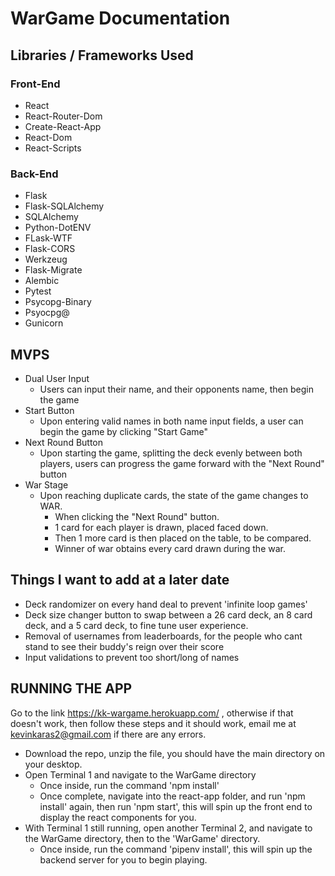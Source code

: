 # WarGame Documentation

## Libraries / Frameworks Used

### Front-End

  - React
  - React-Router-Dom
  - Create-React-App
  - React-Dom
  - React-Scripts

### Back-End

  - Flask
  - Flask-SQLAlchemy
  - SQLAlchemy
  - Python-DotENV
  - FLask-WTF
  - Flask-CORS
  - Werkzeug
  - Flask-Migrate
  - Alembic
  - Pytest
  - Psycopg-Binary
  - Psyocpg@
  - Gunicorn

## MVPS

  - Dual User Input 
    - Users can input their name, and their opponents name, then begin the game
  - Start Button
    - Upon entering valid names in both name input fields, a user can begin the game by clicking "Start Game"
  - Next Round Button
    - Upon starting the game, splitting the deck evenly between both players, users can progress the game forward with the "Next Round" button
  - War Stage
    - Upon reaching duplicate cards, the state of the game changes to WAR.
      - When clicking the "Next Round" button.
      - 1 card for each player is drawn, placed faced down. 
      - Then 1 more card is then placed on the table, to be compared. 
      - Winner of war obtains every card drawn during the war.

## Things I want to add at a later date
  - Deck randomizer on every hand deal to prevent 'infinite loop games'
  - Deck size changer button to swap between a 26 card deck, an 8 card deck, and a 5 card deck, to fine tune user experience.
  - Removal of usernames from leaderboards, for the people who cant stand to see their buddy's reign over their score
  - Input validations to prevent too short/long of names

## RUNNING THE APP

Go to the link https://kk-wargame.herokuapp.com/ , otherwise if that doesn't work, then follow these steps and it should work, email me at kevinkaras2@gmail.com if there are any errors.

  - Download the repo, unzip the file, you should have the main directory on your desktop.
  - Open Terminal 1 and navigate to the WarGame directory
    - Once inside, run the command 'npm install'
    - Once complete, navigate into the react-app folder, and run 'npm install' again, then run 'npm start', this will spin up the front end         to display the react components for you.
  - With Terminal 1 still running, open another Terminal 2, and navigate to the WarGame directory, then to the 'WarGame' directory.
    - Once inside, run the command 'pipenv install', this will spin up the backend server for you to begin playing.
